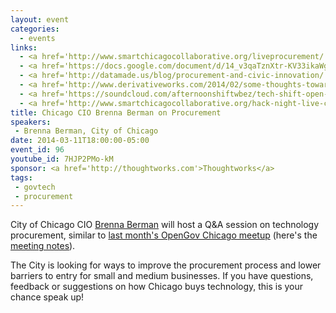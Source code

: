 ```yaml
---
layout: event
categories: 
  - events
links:
  - <a href='http://www.smartchicagocollaborative.org/liveprocurement/'>OpenGov Chicago Live&#58; IT Procurement & The City of Chicago</a>
  - <a href='https://docs.google.com/document/d/14_v3qaTznXtr-KV33ikaWgRUgVB6pgcl3dttmXRiSoc/edit'>OIT Procurement & The City of Chicago Meeting Notes</a>
  - <a href='http://datamade.us/blog/procurement-and-civic-innovation/'>DataMade&#58; Procurement and Civic Innovation</a>
  - <a href='http://www.derivativeworks.com/2014/02/some-thoughts-toward-the-maturation-of-the-civic-innovation-sector-of-the-technology-industry.html'>Daniel X. O'Neil&#58; Some Thoughts Toward the Maturation of the Civic Innovation Sector of the Technology Industry</a>
  - <a href='https://soundcloud.com/afternoonshiftwbez/tech-shift-open-data-and'>WBEZ Tech Shift&#58; Open data and government websites</a>
  - <a href='http://www.smartchicagocollaborative.org/hack-night-live-cio-brenna-berman-talks-procurement/'>Hack Night Live&#58; CIO Brenna Berman talks Procurement</a>
title: Chicago CIO Brenna Berman on Procurement
speakers: 
 - Brenna Berman, City of Chicago
date: 2014-03-11T18:00:00-05:00
event_id: 96
youtube_id: 7HJP2PMo-kM
sponsor: <a href='http://thoughtworks.com'>Thoughtworks</a>
tags: 
 - govtech
 - procurement
---
```


<p>City of Chicago CIO <a href='http://www.cityofchicago.org/city/en/depts/doit/auto_generated/doit_leadership.html'>Brenna Berman</a> will host a Q&A session on technology procurement, similar to <a href='http://www.smartchicagocollaborative.org/liveprocurement/'>last month's OpenGov Chicago meetup</a> (here's the <a href='https://docs.google.com/document/d/14_v3qaTznXtr-KV33ikaWgRUgVB6pgcl3dttmXRiSoc/edit'>meeting notes</a>).</p><p>The City is looking for ways to improve the procurement process and lower barriers to entry for small and medium businesses. If you have questions, feedback or suggestions on how Chicago buys technology, this is your chance speak up!</p>
